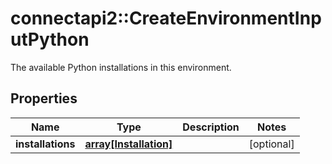 # connectapi2::CreateEnvironmentInputPython

The available Python installations in this environment.

## Properties
Name | Type | Description | Notes
------------ | ------------- | ------------- | -------------
**installations** | [**array[Installation]**](Installation.md) |  | [optional] 


